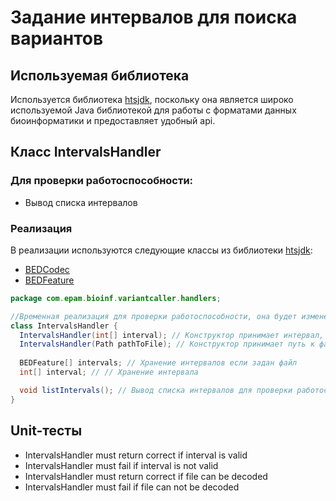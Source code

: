 # Задание интервалов для поиска вариантов

## Используемая библиотека

Используется библиотека [htsjdk](https://github.com/samtools/htsjdk), поскольку она является широко используемой Java библиотекой для работы с форматами данных биоинформатики и предоставляет удобный api.

## Класс IntervalsHandler

### Для проверки работоспособности:

* Вывод списка интервалов

### Реализация

В реализации используются следующие классы из библиотеки [htsjdk](https://github.com/samtools/htsjdk):

* [BEDCodec](https://samtools.github.io/htsjdk/javadoc/htsjdk/htsjdk/tribble/bed/BEDCodec.html)
* [BEDFeature](https://samtools.github.io/htsjdk/javadoc/htsjdk/htsjdk/tribble/bed/BEDFeature.html)

```java
package com.epam.bioinf.variantcaller.handlers;

//Временная реализация для проверки работоспособности, она будет изменена в будущих версиях
class IntervalsHandler {
  IntervalsHandler(int[] interval); // Конструктор принимает интервал, параметром командной строки
  IntervalsHandler(Path pathToFile); // Конструктор принимает путь к файлу и сохраняет в поле класса список интервалов.
  
  BEDFeature[] intervals; // Хранение интервалов если задан файл
  int[] interval; // // Хранение интервала

  void listIntervals(); // Вывод списка интервалов для проверки работоспособности
}
```

## Unit-тесты

* IntervalsHandler must return correct if interval is valid
* IntervalsHandler must fail if interval is not valid
* IntervalsHandler must return correct if file can be decoded
* IntervalsHandler must fail if file can not be decoded
